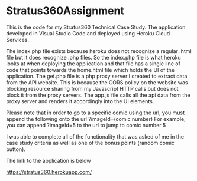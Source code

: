 # Stratus360Assignment

This is the code for my Stratus360 Technical Case Study.
The application developed in Visual Studio Code and deployed using Heroku Cloud Services.

The index.php file exists because heroku does not recognize a regular .html file but it does recognize .php files. 
So the index.php file is what heroku looks at when deploying the application and that file has a single line of code that points towards the home.html file which holds the UI of the application.
The get.php file is a php proxy server I created to extract data from the API website. 
This is because the CORS policy on the website was blocking resource sharing from my Javascript HTTP calls but does not block it from the proxy servers.
The app.js file calls all the api data from the proxy server and renders it accordingly into the UI elements. 

Please note that in order to go to a specific comic using the url, you must append the following onto the url   ?imageId=(comic number)
For example, you can append ?imageId=5 to the url to jump to comic number 5

I was able to complete all of the functionality that was asked of me in the case study criteria as well as one of the bonus points (random comic button).

The link to the application is below

https://stratus360.herokuapp.com/

